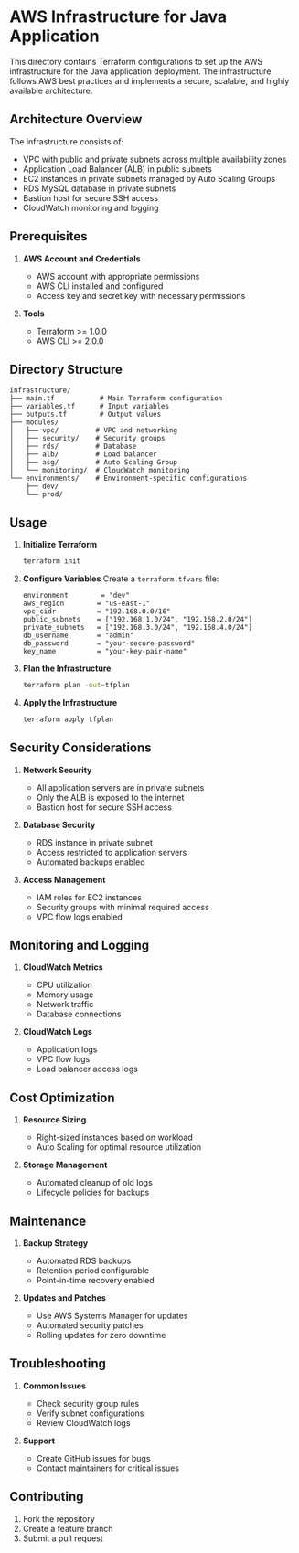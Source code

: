# AWS Infrastructure for Java Application

This directory contains Terraform configurations to set up the AWS infrastructure for the Java application deployment. The infrastructure follows AWS best practices and implements a secure, scalable, and highly available architecture.

## Architecture Overview

The infrastructure consists of:

- VPC with public and private subnets across multiple availability zones
- Application Load Balancer (ALB) in public subnets
- EC2 instances in private subnets managed by Auto Scaling Groups
- RDS MySQL database in private subnets
- Bastion host for secure SSH access
- CloudWatch monitoring and logging

## Prerequisites

1. **AWS Account and Credentials**
   - AWS account with appropriate permissions
   - AWS CLI installed and configured
   - Access key and secret key with necessary permissions

2. **Tools**
   - Terraform >= 1.0.0
   - AWS CLI >= 2.0.0

## Directory Structure

```
infrastructure/
├── main.tf           # Main Terraform configuration
├── variables.tf      # Input variables
├── outputs.tf        # Output values
├── modules/
│   ├── vpc/         # VPC and networking
│   ├── security/    # Security groups
│   ├── rds/         # Database
│   ├── alb/         # Load balancer
│   ├── asg/         # Auto Scaling Group
│   └── monitoring/  # CloudWatch monitoring
└── environments/    # Environment-specific configurations
    ├── dev/
    └── prod/
```

## Usage

1. **Initialize Terraform**
   ```bash
   terraform init
   ```

2. **Configure Variables**
   Create a `terraform.tfvars` file:
   ```hcl
   environment        = "dev"
   aws_region        = "us-east-1"
   vpc_cidr          = "192.168.0.0/16"
   public_subnets    = ["192.168.1.0/24", "192.168.2.0/24"]
   private_subnets   = ["192.168.3.0/24", "192.168.4.0/24"]
   db_username       = "admin"
   db_password       = "your-secure-password"
   key_name          = "your-key-pair-name"
   ```

3. **Plan the Infrastructure**
   ```bash
   terraform plan -out=tfplan
   ```

4. **Apply the Infrastructure**
   ```bash
   terraform apply tfplan
   ```

## Security Considerations

1. **Network Security**
   - All application servers are in private subnets
   - Only the ALB is exposed to the internet
   - Bastion host for secure SSH access

2. **Database Security**
   - RDS instance in private subnet
   - Access restricted to application servers
   - Automated backups enabled

3. **Access Management**
   - IAM roles for EC2 instances
   - Security groups with minimal required access
   - VPC flow logs enabled

## Monitoring and Logging

1. **CloudWatch Metrics**
   - CPU utilization
   - Memory usage
   - Network traffic
   - Database connections

2. **CloudWatch Logs**
   - Application logs
   - VPC flow logs
   - Load balancer access logs

## Cost Optimization

1. **Resource Sizing**
   - Right-sized instances based on workload
   - Auto Scaling for optimal resource utilization

2. **Storage Management**
   - Automated cleanup of old logs
   - Lifecycle policies for backups

## Maintenance

1. **Backup Strategy**
   - Automated RDS backups
   - Retention period configurable
   - Point-in-time recovery enabled

2. **Updates and Patches**
   - Use AWS Systems Manager for updates
   - Automated security patches
   - Rolling updates for zero downtime

## Troubleshooting

1. **Common Issues**
   - Check security group rules
   - Verify subnet configurations
   - Review CloudWatch logs

2. **Support**
   - Create GitHub issues for bugs
   - Contact maintainers for critical issues

## Contributing

1. Fork the repository
2. Create a feature branch
3. Submit a pull request
